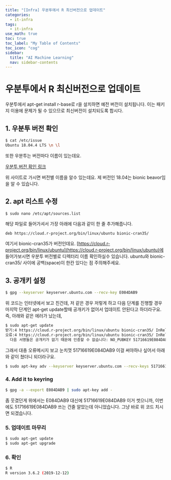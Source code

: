 ```yaml
---
title: "[Infra] 우분투에서 R 최신버전으로 업데이트" 
categories:
  - it-infra
tags:
  - it-infra
use_math: true
toc: true
toc_label: "My Table of Contents"
toc_icon: "cog"
sidebar:
  title: "AI Machine Learning"
  nav: sidebar-contents
---
```


# 우분투에서 R 최신버전으로 업데이트

우분투에서 apt-get install r-base로 r을 설치하면 예전 버전이 설치됩니다. 
이는 패키지 이용에 문제가 될 수 있으므로 최신버전이 설치되도록 합시다. 

## 1. 우분투 버전 확인

```bash
$ cat /etc/issue
Ubuntu 18.04.4 LTS \n \l
```
또한 우분투는 버전마다 이름이 있는데요. 

[우분투 버전 확인 링크](https://ko.wikipedia.org/wiki/%EC%9A%B0%EB%B6%84%ED%88%AC_%EB%B2%84%EC%A0%84_%EC%97%AD%EC%82%AC) 

위 사이트로 가시면 버전별 이름을 알수 있는데요. 
제 버전인 18.04는 bionic beavor임을 알 수 있습니다. 

## 2. apt 리스트 수정

```bash
$ sudo nano /etc/apt/sources.list    
```

해당 파일로 들어가셔서 가장 아래에 다음과 같이 한 줄 추가해줍니다. 

```
deb https://cloud.r-project.org/bin/linux/ubuntu bionic-cran35/
```

여기서 bionic-cran35가 버전인데요. [https://cloud.r-project.org/bin/linux/ubuntu](https://cloud.r-project.org/bin/linux/ubuntu)에 들어가보시면 우분투 버전별로 디렉터리 이름 확인하실수 있습니다. ubuntu와 bionic-cran35/ 사이에 공백(space)이 한칸 있다는 점 주의해주세요. 


## 3. 공개키 설정

```bash
$ gpg --keyserver keyserver.ubuntu.com --recv-key E084DAB9
```

위 코드는 인터넷에서 보고 친건데, 
저 같은 경우 저렇게 하고 다음 단계를 진행할 경우 마지막 단계인 apt-get update할때 공개키가 없어서 업데이트 안된다고 하더라구요. 
즉, 아래와 같은 에러가 났는데, 

```bash
$ sudo apt-get update
받기:4 https://cloud.r-project.org/bin/linux/ubuntu bionic-cran35/ InRelease [3,626 B]
오류:4 https://cloud.r-project.org/bin/linux/ubuntu bionic-cran35/ InRelease   
  다음 서명들은 공개키가 없기 때문에 인증할 수 없습니다: NO_PUBKEY 51716619E084DAB9
```
그래서 대충 오류메시지 보고 눈치껏 51716619E084DAB9 이걸 써야하나 싶어서 아래와 같이 쳤더니 되더라구요.

```bash
$ sudo apt-key adv --keyserver keyserver.ubuntu.com --recv-keys 51716619E084DAB9
```

### 4. Add it to keyring

```bash
$ gpg -a --export E084DAB9 | sudo apt-key add -
```

좀 웃겼던게 위에서는 E084DAB9 대신에 51716619E084DAB9 이거 썻으니까, 
이번에도 51716619E084DAB9 쓰는 건줄 알았는데 아니었습니다. 그냥 바로 위 코드 치시면 되겠습니다. 

### 5. 업데이트 마무리


```bash
$ sudo apt-get update
$ sudo apt-get upgrade
```

### 6. 확인

```bash
$ R
R version 3.6.2 (2019-12-12)
```
